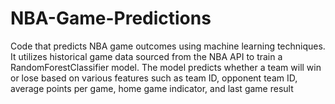 # NBA-Game-Predictions
Code that predicts NBA game outcomes using machine learning techniques. It utilizes historical game data sourced from the NBA API to train a RandomForestClassifier model. The model predicts whether a team will win or lose based on various features such as team ID, opponent team ID, average points per game, home game indicator, and last game result
